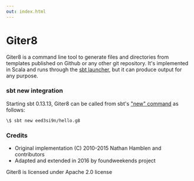 ```yaml
---
out: index.html
---
```


Giter8
======

Giter8 is a command line tool to generate files and directories from
templates published on Github or any other git repository.
It's implemented in Scala and runs through the
[sbt launcher][launcher], but it can produce
output for any purpose.

### sbt new integration

Starting sbt 0.13.13, Giter8 can be called from sbt's ["new" command][new] as follows:

```
\$ sbt new eed3si9n/hello.g8
```

### Credits

- Original implementation (C) 2010-2015 Nathan Hamblen and contributors
- Adapted and extended in 2016 by foundweekends project

Giter8 is licensed under Apache 2.0 license

[launcher]: http://www.scala-sbt.org/0.13/docs/Setup.html
[new]: http://www.scala-sbt.org/0.13/docs/sbt-new-and-Templates.html
